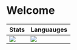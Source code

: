 # Welcome

| Stats | Languauges |
|-|-|
| <img align="center" src="https://github-readme-stats.vercel.app/api?username=summetdev&count_private=true&hide_title=true&hide_rank=true&show_icons=true&include_all_commits=true&disable_animations=true&icon_color=0366d6&bg_color=ffffff&hide_border=true" /> | <img align="center" src="https://github-readme-stats.vercel.app/api/top-langs/?username=summetdev&layout=compact&hide_title=true&hide_border=true" /> |
